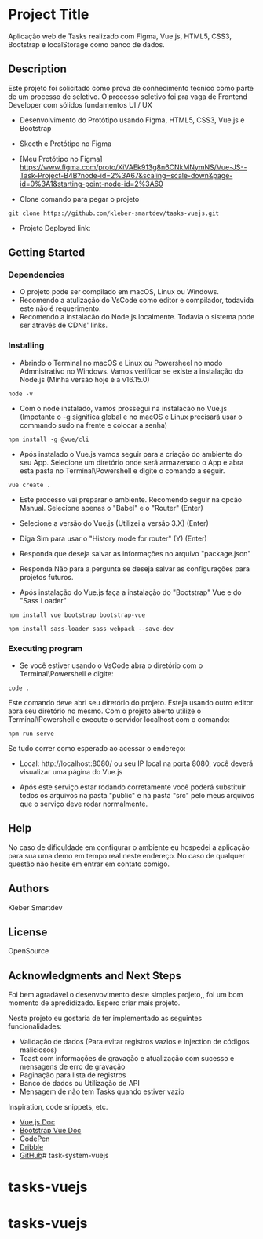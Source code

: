 # Project Title
Aplicação web de Tasks realizado com Figma, Vue.js, HTML5, CSS3, Bootstrap e localStorage como banco de dados.

## Description
Este projeto foi solicitado como prova de conhecimento técnico como parte de um processo de seletivo.
O processo seletivo foi pra vaga de Frontend Developer com sólidos fundamentos UI / UX
* Desenvolvimento do Protótipo usando Figma, HTML5, CSS3, Vue.js e Bootstrap

* Skecth e Protótipo no Figma
* [Meu Protótipo no Figma] https://www.figma.com/proto/XiVAEk913g8n6CNkMNymNS/Vue-JS--Task-Project-B4B?node-id=2%3A67&scaling=scale-down&page-id=0%3A1&starting-point-node-id=2%3A60

* Clone comando para pegar o projeto
```
git clone https://github.com/kleber-smartdev/tasks-vuejs.git
```

* Projeto Deployed link:



## Getting Started


### Dependencies
* O projeto pode ser compilado em macOS, Linux ou Windows.
* Recomendo a atulização do VsCode como editor e compilador, todavida este não é requerimento.
* Recomendo a instalacão do Node.js localmente. Todavia o sistema pode ser através de CDNs' links.

### Installing
* Abrindo o Terminal no macOS e Linux ou Powersheel no modo Admnistrativo no Windows. Vamos verificar se existe a instalação do Node.js (Minha versão hoje é a v16.15.0)
```
node -v
```

* Com o node instalado, vamos prossegui na instalacão no Vue.js (Impotante o -g significa global e no macOS e Linux precisará usar o commando sudo na frente e colocar a senha)
```
npm install -g @vue/cli
```

* Após instalado o Vue.js vamos seguir para a criação do ambiente do seu App. Selecione um diretório onde será armazenado o App e abra esta pasta no Terminal\Powershell e digite o comando a seguir.
```
vue create .
```

* Este processo vai preparar o ambiente. Recomendo seguir na opcão Manual. Selecione apenas o "Babel" e o "Router" (Enter)
* Selecione a versão do Vue.js (Utilizei a versão 3.X) (Enter)
* Diga Sim para usar o "History mode for router" (Y) (Enter)
* Responda que deseja salvar as informações no arquivo "package.json"
* Responda Não para a pergunta se deseja salvar as configurações para projetos futuros.

* Após instalação do Vue.js faça a instalação do "Bootstrap" Vue e do "Sass Loader"
```
npm install vue bootstrap bootstrap-vue
```
```
npm install sass-loader sass webpack --save-dev
```

### Executing program
* Se você estiver usando o VsCode abra o diretório com o Terminal\Powershell e digite:
```
code .
````
Este comando deve abri seu diretório do projeto. Esteja usando outro editor abra seu diretório no mesmo.
Com o projeto aberto utilize o Terminal\Powershell e execute o servidor localhost com o comando:
```
npm run serve
```

Se tudo correr como esperado ao acessar o endereço:
  - Local:   http://localhost:8080/ ou seu IP local na porta 8080, você deverá visualizar uma página do Vue.js

* Após este serviço estar rodando corretamente você poderá substituir todos os arquivos na pasta "public" e na pasta "src" pelo meus arquivos que o serviço deve rodar normalmente.


## Help
No caso de dificuldade em configurar o ambiente eu hospedei a aplicação para sua uma demo em tempo real neste endereço.
No caso de qualquer questão não hesite em entrar em contato comigo.

## Authors
Kleber Smartdev


## License
OpenSource

## Acknowledgments and Next Steps
Foi bem agradável o desenvovimento deste simples projeto,, foi um bom momento de apredidizado. Espero criar mais projeto.

Neste projeto eu gostaria de ter implementado as seguintes funcionalidades:
* Validação de dados (Para evitar registros vazios e injection de códigos maliciosos)
* Toast com informações de gravação e atualização com sucesso e mensagens de erro de gravação
* Paginação para lista de registros
* Banco de dados ou Utilização de API
* Mensagem de não tem Tasks quando estiver vazio


Inspiration, code snippets, etc.
* [Vue.js Doc](https://vuejs.org/guide/introduction.html)
* [Bootstrap Vue Doc](https://bootstrap-vue.org/docs)
* [CodePen](https://codepen.io/)
* [Dribble](https://dribbble.com/)
* [GitHub](https://github.com/)# task-system-vuejs
# tasks-vuejs
# tasks-vuejs
